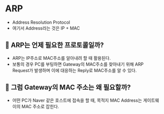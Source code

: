 # ARP
- Address Resolution Protocol
- 여기서 Address라는 것은 IP + MAC

## 🍎 ARP는 언제 필요한 프로토콜일까?
- ARP는 IP주소로 MAC주소를 알아내려 할 때 활용된다.
- 보통의 경우 PC를 부팅하면 Gateway의 MAC주소를 찾아내기 위해 ARP Request가 발생하며 이에 대응하는 Reply로 MAC주소를 알 수 있다.

## 🍎 그럼 Gateway의 MAC 주소는 왜 필요할까?
- 어떤 PC가 Naver 같은 호스트에 접속을 할 때, 목적지 MAC Address는 게이트웨이의 MAC 주소로 잡힌다.
